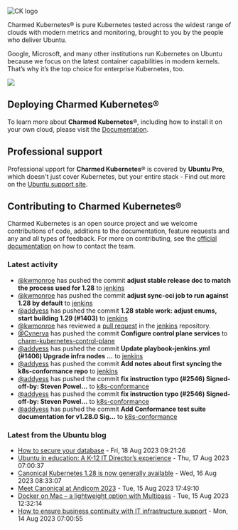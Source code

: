 ![CK logo](https://assets.ubuntu.com/v1/451d4cf4-Charmed+Kubernetes_RGB_onWhite_2022.svg)

Charmed Kubernetes® is pure Kubernetes tested across the widest range of clouds with modern metrics and monitoring, brought to you by the people who deliver Ubuntu.

Google, Microsoft, and many other institutions run Kubernetes on Ubuntu because we focus on the latest container capabilities in modern kernels. That’s why it’s the top choice for enterprise Kubernetes, too.

![](https://assets.ubuntu.com/v1/843c77b6-juju-at-a-glace.svg)

## Deploying Charmed Kubernetes®

To learn more about **Charmed Kubernetes**®, including how to install it on your own cloud, please visit the [Documentation][docs].

## Professional support

Professional upport for **Charmed Kubernetes**® is covered by **Ubuntu Pro**, which doesn't just cover Kubernetes, but your entire stack - Find out more on the [Ubuntu support site](https://ubuntu.com/support).

## Contributing to Charmed Kubernetes®

Charmed Kubernetes is an open source project and we welcome contributions of code, additions to the documentation, feature requests and any and all types of feedback. For more on contributing, see the [official documentation][get-in-touch] on how to contact the team.

<!-- LINKS -->
[docs]: https://ubuntu.com/kubernetes/docs
[get-in-touch]: https://ubuntu.com/kubernetes/docs/get-in-touch

### Latest activity

<!-- activity starts -->
 - [@kwmonroe](https://github.com/kwmonroe) has pushed the commit **adjust stable release doc to match the process used for 1.28** to [jenkins](https://github.com/charmed-kubernetes/jenkins)
 - [@kwmonroe](https://github.com/kwmonroe) has pushed the commit **adjust sync-oci job to run against 1.28 by default** to [jenkins](https://github.com/charmed-kubernetes/jenkins)
 - [@addyess](https://github.com/addyess) has pushed the commit **1.28 stable work: adjust enums, start building 1.29 (#1403)** to [jenkins](https://github.com/charmed-kubernetes/jenkins)
 - [@kwmonroe](https://github.com/kwmonroe) has reviewed a [pull request](https://github.com/charmed-kubernetes/jenkins/pull/1403) in the [jenkins](https://github.com/charmed-kubernetes/jenkins) repository.
 - [@Cynerva](https://github.com/Cynerva) has pushed the commit **Configure control plane services** to [charm-kubernetes-control-plane](https://github.com/charmed-kubernetes/charm-kubernetes-control-plane)
 - [@addyess](https://github.com/addyess) has pushed the commit **Update playbook-jenkins.yml (#1406)  Upgrade infra nodes ...** to [jenkins](https://github.com/charmed-kubernetes/jenkins)
 - [@addyess](https://github.com/addyess) has pushed the commit **Add notes about first syncing the k8s-conformance repo** to [jenkins](https://github.com/charmed-kubernetes/jenkins)
 - [@addyess](https://github.com/addyess) has pushed the commit **fix instruction typo (#2546)  Signed-off-by: Steven Powel...** to [k8s-conformance](https://github.com/charmed-kubernetes/k8s-conformance)
 - [@addyess](https://github.com/addyess) has pushed the commit **fix instruction typo (#2546)  Signed-off-by: Steven Powel...** to [k8s-conformance](https://github.com/charmed-kubernetes/k8s-conformance)
 - [@addyess](https://github.com/addyess) has pushed the commit **Add Conformance test suite documentation for v1.28.0  Sig...** to [k8s-conformance](https://github.com/charmed-kubernetes/k8s-conformance)
<!-- activity ends -->

<!-- roadmap starts -->

<!-- roadmap ends -->

### Latest from the Ubuntu blog

<!-- blog starts -->
* [How to secure your database](https://ubuntu.com//blog/secure-database) - Fri, 18 Aug 2023 09:21:26 
* [Ubuntu in education: A K-12 IT Director’s experience](https://ubuntu.com//blog/ubuntu-in-education-a-k-12-it-directors-experience) - Thu, 17 Aug 2023 07:00:37 
* [Canonical﻿ Kubernetes 1.28 is now generally available](https://ubuntu.com//blog/canonical%ef%bb%bf-kubernetes-1-28-is-now-generally-available) - Wed, 16 Aug 2023 08:33:07 
* [Meet Canonical at Andicom 2023](https://ubuntu.com//blog/meet-canonical-at-andicom-2023) - Tue, 15 Aug 2023 17:49:10 
* [Docker on Mac &#8211; a lightweight option with Multipass](https://ubuntu.com//blog/docker-on-mac-a-lightweight-option-with-multipass) - Tue, 15 Aug 2023 12:32:14 
* [How to ensure business continuity with IT infrastructure support](https://ubuntu.com//blog/how-to-ensure-business-continuity-with-it-infrastructure-support) - Mon, 14 Aug 2023 07:00:55 
<!-- blog ends -->
